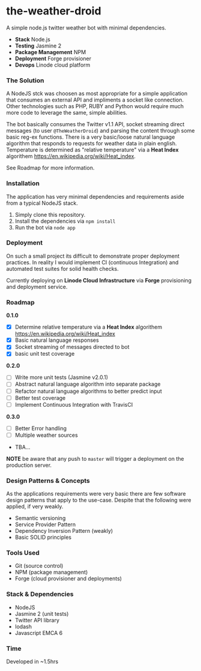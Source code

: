 # the-weather-droid

A simple node.js twitter weather bot with minimal dependencies.

* **Stack** Node.js
* **Testing** Jasmine 2
* **Package Management** NPM
* **Deployment** Forge provisioner
* **Devops** Linode cloud platform

### The Solution

A NodeJS stck was choosen as most appropriate for a simple application that consumes an external API and impliments a socket like connection. Other technologies such as PHP, RUBY and Python would require much more code to leverage the same, simple abilities. 

The bot basically consumes the Twitter v1.1 API, socket streaming direct messages (to user `@TheWeatherDroid`) and parsing the content through some basic reg-ex functions. There is a very basic/loose natural language algorithm that responds to requests for weather data in plain english. Temperature is determined as "relative temperature" via a **Heat Index** algorithem https://en.wikipedia.org/wiki/Heat_index.

See Roadmap for more information.

### Installation

The application has very minimal dependencies and requirements aside from a typical NodeJS stack.

1. Simply clone this repository.
2. Install the dependencies via `npm install`
3. Run the bot via `node app`

### Deployment

On such a small project its difficult to demonstrate proper deployment practices. In reality I would implement CI (continuous Integration) and automated test suites for solid health checks.

Currently deploying on **Linode Cloud Infrastructure** via **Forge** provisioning and deployment service. 

### Roadmap

**0.1.0**
* [x] Determine relative temperature via a **Heat Index** algorithem https://en.wikipedia.org/wiki/Heat_index
* [x] Basic natural language responses
* [x] Socket streaming of messages directed to bot
* [x] basic unit test coverage

**0.2.0**
* [ ] Write more unit tests (Jasmine v2.0.1)
* [ ] Abstract natural language algorithm into separate package
* [ ] Refactor natural language algorithms to better predict input
* [ ] Better test coverage
* [ ] Implement Continuous Integration with TravisCI

**0.3.0**
* [ ] Better Error handling 
* [ ] Multiple weather sources
* TBA...

**NOTE** be aware that any push to `master` will trigger a deployment on the production server.

### Design Patterns & Concepts

As the applications requirements were very basic there are few software design patterns that apply to the use-case. Despite that the following were applied, if very weakly.

* Semantic versioning
* Service Provider Pattern
* Dependency Inversion Pattern (weakly)
* Basic SOLID principles

### Tools Used

* Git (source control)
* NPM (package management)
* Forge (cloud provisioner and deployments)

### Stack & Dependencies

* NodeJS 
* Jasmine 2 (unit tests)
* Twitter API library
* lodash
* Javascript EMCA 6

### Time 

Developed in ~1.5hrs




